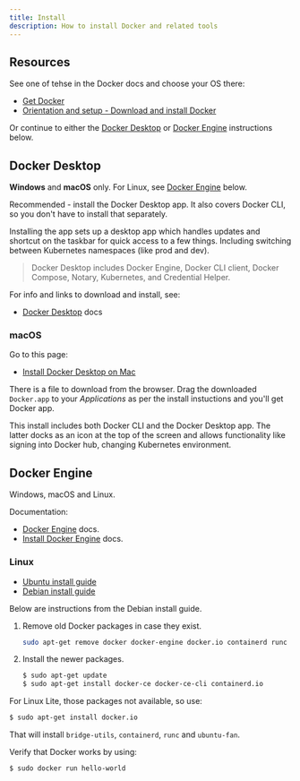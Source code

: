 ```yaml
---
title: Install
description: How to install Docker and related tools
---
```


## Resources

See one of tehse in the Docker docs and choose your OS there:

- [Get Docker](https://docs.docker.com/get-docker/)
- [Orientation and setup - Download and install Docker](https://docs.docker.com/get-started/#download-and-install-docker)

Or continue to either the [Docker Desktop](#docker-desktop) or [Docker Engine](#docker-engine) instructions below.


## Docker Desktop

**Windows** and **macOS** only. For Linux, see [Docker Engine](#docker-engine) below.

Recommended - install the Docker Desktop app. It also covers Docker CLI, so you don't have to install that separately.

Installing the app sets up a desktop app which handles updates and shortcut on the taskbar for quick access to a few things. Including switching between Kubernetes namespaces (like prod and dev).

> Docker Desktop includes Docker Engine, Docker CLI client, Docker Compose, Notary, Kubernetes, and Credential Helper.

For info and links to download and install, see:

- [Docker Desktop](https://docs.docker.com/desktop/) docs

### macOS

Go to this page:

- [Install Docker Desktop on Mac](https://docs.docker.com/docker-for-mac/install/)

There is a file to download from the browser. Drag the downloaded `Docker.app` to your _Applications_ as per the install instuctions and you'll get Docker app.

This install includes both Docker CLI and the Docker Desktop app. The latter docks as an icon at the top of the screen and allows functionality like signing into Docker hub, changing Kubernetes environment.


## Docker Engine

Windows, macOS and Linux.

Documentation:

- [Docker Engine](https://docs.docker.com/engine/) docs.
- [Install Docker Engine](https://docs.docker.com/engine/install/) docs.

### Linux

- [Ubuntu install guide](https://docs.docker.com/engine/install/ubuntu/)
- [Debian install guide](https://docs.docker.com/engine/install/debian/) 

Below are instructions from the Debian install guide.

1. Remove old Docker packages in case they exist.
    ```sh
    sudo apt-get remove docker docker-engine docker.io containerd runc
    ```
2. Install the newer packages.
    ```sh
    $ sudo apt-get update
    $ sudo apt-get install docker-ce docker-ce-cli containerd.io
    ```

For Linux Lite, those packages not available, so use:

```sh
$ sudo apt-get install docker.io
```

That will install `bridge-utils`, `containerd`, `runc` and `ubuntu-fan`.

Verify that Docker works by using:

```sh
$ sudo docker run hello-world
```

